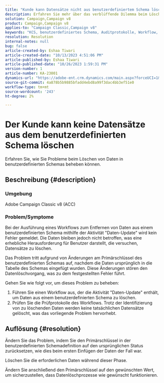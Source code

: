 ```yaml
---
title: "Kunde kann Datensätze nicht aus benutzerdefiniertem Schema löschen"
description: Erfahren Sie mehr über das verblüffende Dilemma beim Löschen von Daten in benutzerdefinierten Schemas. Machen Sie sich mit den Herausforderungen vertraut, vor denen Workflows trotz fehlerfreier Ausführung nicht in der Lage sind, Daten zu löschen.
solution: Campaign,Campaign v8
product: Campaign,Campaign v8
applies-to: "Campaign Classic,Campaign v8"
keywords: "KCS, benutzerdefiniertes Schema, Auditprotokolle, Workflow, Datenlöschung, Primärer Schlüssel, Adobe Campaign Classic v8, ACC, Fehlerbehebung"
resolution: Resolution
internal-notes: null
bug: false
article-created-by: Eshaa Tiwari
article-created-date: "10/13/2023 4:51:06 PM"
article-published-by: Eshaa Tiwari
article-published-date: "10/26/2023 1:59:31 PM"
version-number: 1
article-number: KA-23001
dynamics-url: "https://adobe-ent.crm.dynamics.com/main.aspx?forceUCI=1&pagetype=entityrecord&etn=knowledgearticle&id=ebf9b4ad-e869-ee11-9ae7-6045bd006a22"
source-git-commit: 4a878b5b9885bfadd4ebd8a99f3dac4bb3ef51e0
workflow-type: tm+mt
source-wordcount: '243'
ht-degree: 2%

---
```


# Der Kunde kann keine Datensätze aus dem benutzerdefinierten Schema löschen


Erfahren Sie, wie Sie Probleme beim Löschen von Daten in benutzerdefinierten Schemas beheben können.

## Beschreibung {#description}


### Umgebung

Adobe Campaign Classic v8 (ACC)

### Problem/Symptome

Bei der Ausführung eines Workflows zum Entfernen von Daten aus einem benutzerdefinierten Schema mithilfe der Aktivität &quot;Daten-Update&quot; wird kein Fehler gemeldet. Die Daten bleiben jedoch nicht betroffen, was eine erhebliche Herausforderung für Benutzer darstellt, die versuchen, Datensätze zu löschen.

Das Problem tritt aufgrund von Änderungen am Primärschlüssel des benutzerdefinierten Schemas auf, nachdem die Daten ursprünglich in die Tabelle des Schemas eingefügt wurden. Diese Änderungen stören den Datenlöschvorgang, was zu dem festgestellten Fehler führt.

Gehen Sie wie folgt vor, um dieses Problem zu beheben:

1. Führen Sie einen Workflow aus, der die Aktivität &quot;Daten-Update&quot; enthält, um Daten aus einem benutzerdefinierten Schema zu löschen.
2. Prüfen Sie die Prüfprotokolle des Workflows. Trotz der Identifizierung von zu löschenden Daten werden keine tatsächlichen Datensätze gelöscht, was das vorliegende Problem hervorhebt.



## Auflösung {#resolution}


Ändern Sie das Problem, indem Sie den Primärschlüssel in der benutzerdefinierten Schemadefinition auf den ursprünglichen Status zurücksetzen, wie dies beim ersten Einfügen der Daten der Fall war.

Löschen Sie die erforderlichen Daten während dieser Phase.

Ändern Sie anschließend den Primärschlüssel auf den gewünschten Wert, um sicherzustellen, dass Datenlöschprozesse wie gewünscht funktionieren.
